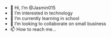- 👋 Hi, I’m @Jasmin015
- 👀 I’m interested in technology 
- 🌱 I’m currently learning in school
- 💞️ I’m looking to collaborate on small business 
- 📫 How to reach me...

<!---
Jasmin015/Jasmin015 is a ✨ special ✨ repository because its `README.md` (this file) appears on your GitHub profile.
You can click the Preview link to take a look at your changes.
--->
